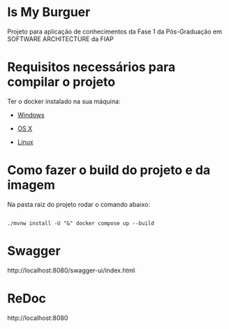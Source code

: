 # Is My Burguer

Projeto para aplicação de conhecimentos da Fase 1 da Pós-Graduação em SOFTWARE ARCHITECTURE da FIAP

# Requisitos necessários para compilar o projeto


Ter o docker instalado na sua máquina:


* [Windows](https://docs.docker.com/windows/started)

* [OS X](https://docs.docker.com/mac/started/)

* [Linux](https://docs.docker.com/linux/started/)


# Como fazer o build do projeto e da imagem


Na pasta raiz do projeto rodar o comando abaixo:


```

./mvnw install -U "&" docker compose up --build

```

# Swagger
http://localhost:8080/swagger-ui/index.html


# ReDoc
http://localhost:8080


